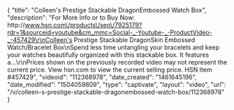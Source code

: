 {
    "title": "Colleen's Prestige Stackable DragonEmbossed Watch Box",
    "description": "For More Info or to Buy Now: http:\/\/www.hsn.com\/products\/seo\/7925179?rdr=1&sourceid=youtube&cm_mmc=Social-_-Youtube-_-ProductVideo-_-457429\r\nColleen's Prestige Stackable DragonSkin Embossed Watch\/Bracelet Box\nSpend less time untangling your bracelets and keep your watches beautifully organized with this stackable box. It features a...\r\nPrices shown on the previously recorded video may not represent the current price.  View hsn.com to view the current selling price. HSN Item #457429",
    "videoid": "112368978",
    "date_created": "1461645196",
    "date_modified": "1504059809",
    "type": "captivate",
    "layout": "video",
    "url": "\/v\/colleen-s-prestige-stackable-dragonembossed-watch-box\/112368978"
}